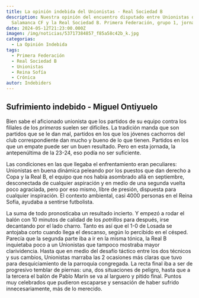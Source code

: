 ```yaml
---
title: La opinión indebida del Unionistas - Real Sociedad B
description: Nuestra opinión del encuentro disputado entre Unionistas de
  Salamanca CF y la Real Sociedad B. Primera Federación, grupo 1, jornada 36.
date: 2024-05-12T21:23:00.000Z
imagen: /img/noticias/53717384857_f85a58c42b_k.jpg
categorias:
  - La Opinión Indebida
tags:
  - Primera Federación
  - Real Sociedad B
  - Unionistas
  - Reina Sofía
  - Crónica
autor: Indebiders
---
```

## Sufrimiento indebido - Miguel Ontiyuelo

Bien sabe el aficionado unionista que los partidos de su equipo contra los filiales de los *primeras* suelen ser difíciles. La tradición manda que son partidos que se le dan mal, partidos en los que los jóvenes cachorros del club correspondiente dan mucho y bueno de lo que tienen. Partidos en los que un empate puede ser un buen resultado. Pero en esta jornada, la antepenúltima de la 23-24, eso podía no ser suficiente.

Las condiciones en las que llegaba el enfrentamiento eran peculiares: Unionistas en buena dinámica peleando por los puestos que dan derecho a Copa y la Real B, el equipo que nos había asombrado allá en septiembre, desconectada de cualquier aspiración y en medio de una segunda vuelta poco agraciada, pero por eso mismo, libre de presión, dispuesta para cualquier inspiración. El contexto ambiental, casi 4000 personas en el Reina Sofía, ayudaba a sentirse futbolista.

La suma de todo pronosticaba un resultado incierto. Y empezó a rodar el balón con 10 minutos de calidad de los *potrillos* para después, irse decantando por el lado charro. Tanto es así que el 1-0 de Losada se antojaba corto cuando llega el descanso, según lo percibido en el césped. Parecía que la segunda parte iba a ir en la misma tónica, la Real B inquietaba poco a un Unionistas que tampoco mostraba mayor clarividencia. Hasta que en medio del desafío táctico entre los dos técnicos y sus cambios, Unionistas marraba las 2 ocasiones más claras que tuvo para desquiciamiento de la parroquia congregada. La recta final iba a ser de progresivo temblar de piernas: una, dos situaciones de peligro, hasta que a la tercera el balón de Pablo Marín se va al larguero y pitido final. Puntos muy celebrados que pudieron escaparse y sensación de haber sufrido innecesariamente, más de lo merecido.
